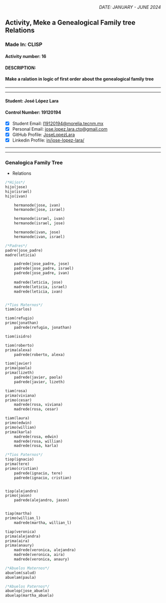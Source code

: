 <p style="text-align: right;"><em>DATE: JANUARY - JUNE 2024</em></p>

## **Activity, Meke a Genealogical Family tree Relations**

### Made In: CLISP

#### Activity number: 16

#### **DESCRIPTION:**

#### Make a ralation in logic of first order about the genealogical family tree

________________________________________________________
________________________________________________________

#### Student: José López Lara

#### Control Number: 19120194

* [x] Student Email: <l19120194@morelia.tecnm.mx>
* [x] Personal Email: <jose.lopez.lara.cto@gmail.com>
* [x] GitHub Profile: [JoseLopezLara](https://github.com/JoseLopezLara)
* [x] Linkedin Profile: [in/jose-lopez-lara/](https://www.linkedin.com/in/jose-lopez-lara/)

________________________________________________________
________________________________________________________

### **Genalogica Family Tree**

* Relations

```prolog
/*Hijos*/
hijo(jose)
hijo(israel)
hijo(ivan)

    hermanode(jose, ivan)
    hermanode(jose, israel)

    hermanode(israel, ivan)
    hermanode(israel, jose)

    hermanode(ivan, jose)
    hermanode(ivan, israel)

/*Padres*/
padre(jose_padre)
madre(leticia)

    padrede(jose_padre, jose)
    padrede(jose_padre, israel)
    padrede(jose_padre, ivan)
    
    madrede(leticia, jose)
    madrede(leticia, israel)
    madrede(leticia, ivan)


/*Tios Maternos*/
tiom(carlos)

tiom(refugio)
primo(jonathan)
    padrede(refugio, jonathan)

tiom(isidro)

tiom(roberto)
prima(alexa)
    padrede(roberto, alexa)

tiom(javier)
prima(paola)
prima(lizeth)
    padrede(javier, paola)
    padrede(javier, lizeth)

tiam(rosa)
prima(viviana)
primo(cesar)
    madrede(rosa, viviana)
    madrede(rosa, cesar)

tiam(laura)
primo(edwin)
primo(willian)
prima(karla)
    madrede(rosa, edwin)
    madrede(rosa, willian)
    madrede(rosa, karla)

/*Tios Paternos*/
tiop(ignacio)
prima(tere)
primo(cristian)
    padrede(ignacio, tere)
    padrede(ignacio, cristian)


tiop(alejandro)
primo(jason)
    padrede(alejandro, jason)


tiap(martha)
primo(willian_l)
    madrede(martha, willian_l)

tiap(veronica)
prima(alejandra)
prima(aira)
prima(anaury)
    madrede(veronica, alejandra)
    madrede(veronica, aira)
    madrede(veronica, anaury)

/*Abuelos Maternos*/
abuelom(salud)
abuelam(paula)

/*Abuelos Paternos*/
abuelop(jose_abuelo)
abuelap(martha_abuela)

```
